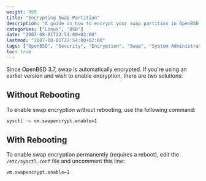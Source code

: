 ```yaml
---
weight: 999
title: "Encrypting Swap Partition"
description: "A guide on how to encrypt your swap partition in OpenBSD systems both with and without rebooting."
categories: ["Linux", "BSD"]
date: "2007-08-01T22:54:00+02:00"
lastmod: "2007-08-01T22:54:00+02:00"
tags: ["OpenBSD", "Security", "Encryption", "Swap", "System Administration"]
toc: true
---
```


Since OpenBSD 3.7, swap is automatically encrypted. If you're using an earlier version and wish to enable encryption, there are two solutions:

## Without Rebooting

To enable swap encryption without rebooting, use the following command:

```bash
sysctl -w vm.swapencrypt.enable=1
```

## With Rebooting

To enable swap encryption permanently (requires a reboot), edit the `/etc/sysctl.conf` file and uncomment this line:

```bash
vm.swapencrypt.enable=1
```

